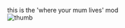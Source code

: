 this is the 'where your mum lives' mod <br>
![thumb](https://user-images.githubusercontent.com/78683838/120541149-0c808180-c3d9-11eb-8bfc-defa4371c3b7.png)
